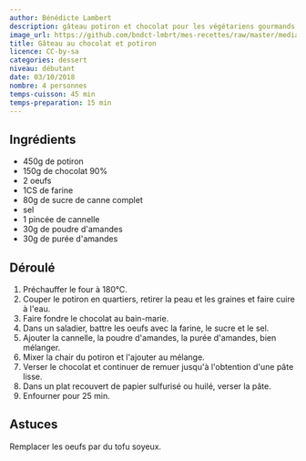 ```yaml
---
author: Bénédicte Lambert
description: gâteau potiron et chocolat pour les végétariens gourmands
image_url: https://github.com/bndct-lmbrt/mes-recettes/raw/master/medias/gateau-choco-potiron.jpg
title: Gâteau au chocolat et potiron
licence: CC-by-sa
categories: dessert
niveau: débutant
date: 03/10/2018
nombre: 4 personnes
temps-cuisson: 45 min
temps-preparation: 15 min
---
```


## Ingrédients

* 450g de potiron
* 150g de chocolat 90%
* 2 oeufs
* 1CS de farine
* 80g de sucre de canne complet
* sel
* 1 pincée de cannelle
* 30g de poudre d'amandes
* 30g de purée d'amandes

## Déroulé

1. Préchauffer le four à 180°C.  
2. Couper le potiron en quartiers, retirer la peau et les graines et faire cuire à l'eau.
3. Faire fondre le chocolat au bain-marie.
4. Dans un saladier, battre les oeufs avec la farine, le sucre et le sel.  
5. Ajouter la cannelle, la poudre d'amandes, la purée d'amandes, bien mélanger.  
6. Mixer la chair du potiron et l'ajouter au mélange.
7. Verser le chocolat et continuer de remuer jusqu'à l'obtention d'une pâte lisse.  
8. Dans un plat recouvert de papier sulfurisé ou huilé, verser la pâte.  
9. Enfourner pour 25 min.

## Astuces

Remplacer les oeufs par du tofu soyeux.